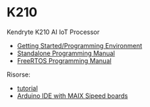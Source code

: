 # K210
Kendryte K210 AI IoT Processor
* [Getting Started/Programming Environment](https://www.seeedstudio.com/blog/2019/09/12/get-started-with-k210-hardware-and-programming-environment/)
* [Standalone Programming Manual](https://www.canaan-creative.com/wp-content/uploads/2020/03/kendryte_standalone_programming_guide_20190311144158_en.pdf)
* [FreeRTOS Programming Manual](https://github.com/Prof-Palitto/K210/blob/main/kendryte_freertos_programming_guide_en.pdf)

Risorse:
* [tutorial](http://www.yahboom.net/study/K210-Developer-Kit)
* [Arduino IDE with MAIX Sipeed boards](https://github.com/sipeed/Maixduino)
